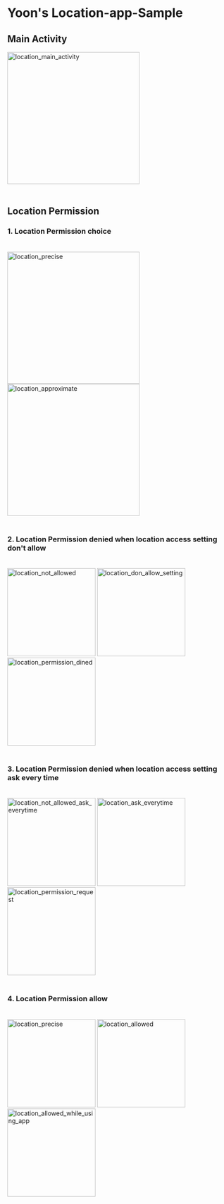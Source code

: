 # Yoon's Location-app-Sample

## Main Activity
<div style="display: inline-block; margin-bottom: 20px;">
    <img src="app/src/main/res/drawable/location_main_activity.png" alt="location_main_activity" width="300"/>
</div>

## Location Permission

### 1. Location Permission choice
<div style="display: inline-block; margin: 20px 0;">
    <img src="app/src/main/res/drawable/location_precise.png" alt="location_precise" width="300"/>
    <img src="app/src/main/res/drawable/location_approximate.png" alt="location_approximate" width="300"/>
</div>

### 2. Location Permission denied when location access setting don't allow
<div style="display: inline-block; margin: 20px 0;">
    <img src="app/src/main/res/drawable/location_not_allowed.png" alt="location_not_allowed" width="200"/>
    <img src="app/src/main/res/drawable/location_don_allow_setting.png" alt="location_don_allow_setting" width="200"/>
    <img src="app/src/main/res/drawable/location_permission_dined.png" alt="location_permission_dined" width="200"/>
</div>

### 3. Location Permission denied when location access setting ask every time
<div style="display: inline-block; margin: 20px 0;">
    <img src="app/src/main/res/drawable/location_not_allowed_ask_everytime.png" alt="location_not_allowed_ask_everytime" width="200"/>
    <img src="app/src/main/res/drawable/location_ask_everytime.png" alt="location_ask_everytime" width="200"/>
    <img src="app/src/main/res/drawable/location_permission_request.png" alt="location_permission_request" width="200"/>
</div>


### 4. Location Permission allow
<div style="display: inline-block; margin: 20px 0 40px 0;">
    <img src="app/src/main/res/drawable/location_precise.png" alt="location_precise" width="200"/>
    <img src="app/src/main/res/drawable/location_allowed.png" alt="location_allowed" width="200"/>
    <img src="app/src/main/res/drawable/location_allowed_while_using_app.png" alt="location_allowed_while_using_app" width="200"/>
</div>
